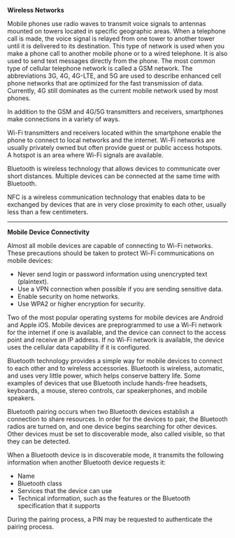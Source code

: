 **Wireless Networks**

Mobile phones use radio waves to transmit voice signals to antennas mounted on towers located in specific geographic areas. When a telephone call is made, the voice signal is relayed from one tower to another tower until it is delivered to its destination. This type of network is used when you make a phone call to another mobile phone or to a wired telephone. It is also used to send text messages directly from the phone. The most common type of cellular telephone network is called a GSM network. The abbreviations 3G, 4G, 4G-LTE, and 5G are used to describe enhanced cell phone networks that are optimized for the fast transmission of data. Currently, 4G still dominates as the current mobile network used by most phones.

In addition to the GSM and 4G/5G transmitters and receivers, smartphones make connections in a variety of ways.

Wi-Fi transmitters and receivers located within the smartphone enable the phone to connect to local networks and the internet. Wi-Fi networks are usually privately owned but often provide guest or public access hotspots. A hotspot is an area where Wi-Fi signals are available.

Bluetooth is wireless technology that allows devices to communicate over short distances. Multiple devices can be connected at the same time with Bluetooth.

NFC is a wireless communication technology that enables data to be exchanged by devices that are in very close proximity to each other, usually less than a few centimeters.

---

**Mobile Device Connectivity** 

Almost all mobile devices are capable of connecting to Wi-Fi networks. These precautions should be taken to protect Wi-Fi communications on mobile devices:

- Never send login or password information using unencrypted text (plaintext).
- Use a VPN connection when possible if you are sending sensitive data.
- Enable security on home networks.
- Use WPA2 or higher encryption for security.

Two of the most popular operating systems for mobile devices are Android and Apple iOS. Mobile devices are preprogrammed to use a Wi-Fi network for the internet if one is available, and the device can connect to the access point and receive an IP address. If no Wi-Fi network is available, the device uses the cellular data capability if it is configured.

Bluetooth technology provides a simple way for mobile devices to connect to each other and to wireless accessories. Bluetooth is wireless, automatic, and uses very little power, which helps conserve battery life. Some examples of devices that use Bluetooth include hands-free headsets, keyboards, a mouse, stereo controls, car speakerphones, and mobile speakers.

Bluetooth pairing occurs when two Bluetooth devices establish a connection to share resources. In order for the devices to pair, the Bluetooth radios are turned on, and one device begins searching for other devices. Other devices must be set to discoverable mode, also called visible, so that they can be detected.

When a Bluetooth device is in discoverable mode, it transmits the following information when another Bluetooth device requests it:

- Name
- Bluetooth class
- Services that the device can use
- Technical information, such as the features or the Bluetooth specification that it supports

During the pairing process, a PIN may be requested to authenticate the pairing process.